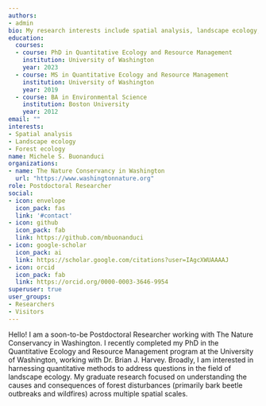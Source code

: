 ```yaml
---
authors:
- admin
bio: My research interests include spatial analysis, landscape ecology, and forest ecology.
education:
  courses:
  - course: PhD in Quantitative Ecology and Resource Management
    institution: University of Washington
    year: 2023
  - course: MS in Quantitative Ecology and Resource Management
    institution: University of Washington
    year: 2019
  - course: BA in Environmental Science
    institution: Boston University
    year: 2012
email: ""
interests:
- Spatial analysis
- Landscape ecology
- Forest ecology
name: Michele S. Buonanduci
organizations:
- name: The Nature Conservancy in Washington
  url: "https://www.washingtonnature.org"
role: Postdoctoral Researcher
social:
- icon: envelope
  icon_pack: fas
  link: '#contact'
- icon: github
  icon_pack: fab
  link: https://github.com/mbuonanduci
- icon: google-scholar
  icon_pack: ai
  link: https://scholar.google.com/citations?user=IAgcXWUAAAAJ
- icon: orcid
  icon_pack: fab
  link: https://orcid.org/0000-0003-3646-9954
superuser: true
user_groups:
- Researchers
- Visitors
---
```


Hello! I am a soon-to-be Postdoctoral Researcher working with The Nature Conservancy in Washington. I recently completed my PhD in the Quantitative Ecology and Resource Management program at the University of Washington, working with Dr. Brian J. Harvey. Broadly, I am interested in harnessing quantitative methods to address questions in the field of landscape ecology. My graduate research focused on understanding the causes and consequences of forest disturbances (primarily bark beetle outbreaks and wildfires) across multiple spatial scales.